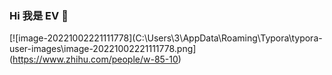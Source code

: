 ### Hi 我是 EV 👋

[![image-20221002221111778](C:\Users\3\AppData\Roaming\Typora\typora-user-images\image-20221002221111778.png] (https://www.zhihu.com/people/w-85-10)